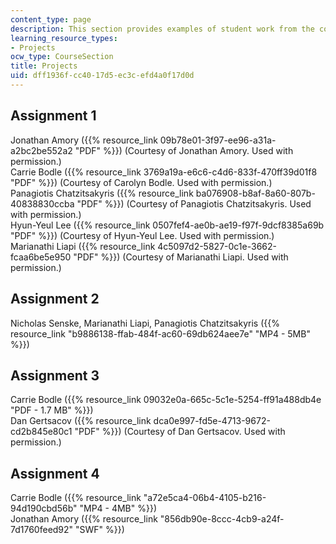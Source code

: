 ```yaml
---
content_type: page
description: This section provides examples of student work from the course.
learning_resource_types:
- Projects
ocw_type: CourseSection
title: Projects
uid: dff1936f-cc40-17d5-ec3c-efd4a0f17d0d
---
```


Assignment 1
------------

Jonathan Amory ({{% resource_link 09b78e01-3f97-ee96-a31a-a2bc2be552a2 "PDF" %}}) (Courtesy of Jonathan Amory. Used with permission.)  
Carrie Bodle ({{% resource_link 3769a19a-e6c6-c4d6-833f-470ff39d01f8 "PDF" %}}) (Courtesy of Carolyn Bodle. Used with permission.)  
Panagiotis Chatzitsakyris ({{% resource_link ba076908-b8af-8a60-807b-40838830ccba "PDF" %}}) (Courtesy of Panagiotis Chatzitsakyris. Used with permission.)  
Hyun-Yeul Lee ({{% resource_link 0507fef4-ae0b-ae19-f97f-9dcf8385a69b "PDF" %}}) (Courtesy of Hyun-Yeul Lee. Used with permission.)  
Marianathi Liapi ({{% resource_link 4c5097d2-5827-0c1e-3662-fcaa6be5e950 "PDF" %}}) (Courtesy of Marianathi Liapi. Used with permission.)

Assignment 2
------------

Nicholas Senske, Marianathi Liapi, Panagiotis Chatzitsakyris ({{% resource_link "b9886138-ffab-484f-ac60-69db624aee7e" "MP4 - 5MB" %}})

Assignment 3
------------

Carrie Bodle ({{% resource_link 09032e0a-665c-5c1e-5254-ff91a488db4e "PDF - 1.7 MB" %}})  
Dan Gertsacov ({{% resource_link dca0e997-fd5e-4713-9672-cd2b845e80c1 "PDF" %}}) (Courtesy of Dan Gertsacov. Used with permission.)

Assignment 4
------------

Carrie Bodle ({{% resource_link "a72e5ca4-06b4-4105-b216-94d190cbd56b" "MP4 - 4MB" %}})  
Jonathan Amory ({{% resource_link "856db90e-8ccc-4cb9-a24f-7d1760feed92" "SWF" %}})